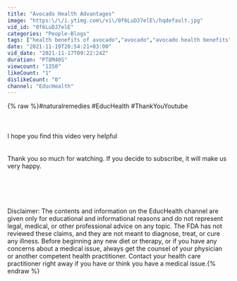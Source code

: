 ```yaml
---
title: "Avocado Health Advantages"
image: "https:\/\/i.ytimg.com\/vi\/0f6LuDJ7elE\/hqdefault.jpg"
vid_id: "0f6LuDJ7elE"
categories: "People-Blogs"
tags: ["health benefits of avocado","avocado","avocado health benefits"]
date: "2021-11-19T20:54:21+03:00"
vid_date: "2021-11-17T09:22:24Z"
duration: "PT8M40S"
viewcount: "1350"
likeCount: "1"
dislikeCount: "0"
channel: "EducHealth"
---
```

{% raw %}#naturalremedies #EducHealth #ThankYouYoutube<br /><br /><br /><br /> I hope you find this video very helpful <br /><br /><br />Thank you so much for watching. If you decide to subscribe, it will make us very happy.<br /><br /><br /><br /><br /><br />Disclaimer: The contents and information on the EducHealth channel are given only for educational and informational reasons and do not represent legal, medical, or other professional advice on any topic. The FDA has not reviewed these claims, and they are not meant to diagnose, treat, or cure any illness. Before beginning any new diet or therapy, or if you have any concerns about a medical issue, always get the counsel of your physician or another competent health practitioner. Contact your health care practitioner right away if you have or think you have a medical issue.{% endraw %}
